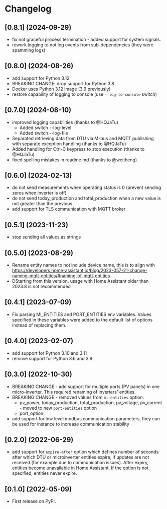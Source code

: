 # Changelog

## [0.8.1] (2024-09-29)

* fix not graceful process termination - added support for system signals.
* rework logging to not log events from sub-dependencies (they were spamming logs)

## [0.8.0] (2024-08-26)

* add support for Python 3.12
* BREAKING CHANGE: drop support for Python 3.8
* Docker uses Python 3.12 image (3.9 previously)
* restore capability of logging to console (use `--log-to-console` switch)

## [0.7.0] (2024-08-10)

* improved logging capabilities (thanks to @HQJaTu)
  * Added switch --log-level
  * Added switch --log-file
* Separated retrieving data from DTU via M-bus and MQTT publishing with separate exception handling (thanks to @HQJaTu)
* Added handling for Ctrl-C keypress to stop execution (thanks to @HQJaTu)
* fixed spelling mistakes in readme.md (thanks to @weitheng)

## [0.6.0] (2024-02-13)

* do not send measurements when operating status is 0 (prevent sending zeros when inverter is off)
* do not send today_production and total_production when a new value is not greater than the previous
* add support for TLS communication with MQTT broker

## [0.5.1] (2023-11-23)

* stop sending all values as strings

## [0.5.0] (2023-08-29)

* Rename entity names to not include device name, this is to align with https://developers.home-assistant.io/blog/2023-057-21-change-naming-mqtt-entities/#naming-of-mqtt-entities
* DStarting from this version, usage with Home Assistant older than 2023.8 is not recommended

## [0.4.1] (2023-07-09)

*  Fix parsing MI_ENTITIES and PORT_ENTITIES env variables. Values specified in
   these variables were added to the default list of options instead of replacing them.

## [0.4.0] (2023-02-07)

* add support for Python 3.10 and 3.11
* remove support for Python 3.6 and 3.8

## [0.3.0] (2022-10-30)

* BREAKING CHANGE - add support for multiple ports (PV panels) in one micro-inverter. This required renaming of inverters'
  entities.
* BREAKING CHANGE - removed values from `mi-entities` option:
  * pv_power, today_production, total_production, pv_voltage, pv_current - moved to new `port-entities` option
  * port_option
* add support for low level modbus communication parameters, they can be used for instance to increase communication
  stability

## [0.2.0] (2022-06-29)

* add support for `expire-after` option which defines number of seconds after which DTU or microinverter entities
  expire, if updates are not received (for example due to communication issues). After expiry, entities become
  unavailable in Home Assistant. If the option is not specified, entities never expire.

## [0.1.0] (2022-05-09)

* First release on PyPI.
